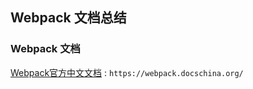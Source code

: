 ## Webpack 文档总结
 
 ### Webpack 文档 
   [Webpack官方中文文档](https://webpack.docschina.org/) : `https://webpack.docschina.org/`